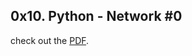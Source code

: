 ## 0x10. Python - Network #0

check out the [PDF](./Project_0x10.Python-Network#0_ALXAfricaIntranet.pdf).
